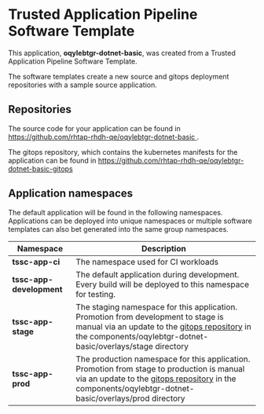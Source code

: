 # Trusted Application Pipeline Software Template

This application, **oqylebtgr-dotnet-basic**, was created from a Trusted Application Pipeline Software Template.

The software templates create a new source and gitops deployment repositories with a sample source application. 

## Repositories

The source code for your application can be found in [https://github.com/rhtap-rhdh-qe/oqylebtgr-dotnet-basic ](https://github.com/rhtap-rhdh-qe/oqylebtgr-dotnet-basic ).
 
The gitops repository, which contains the kubernetes manifests for the application can be found in 
[https://github.com/rhtap-rhdh-qe/oqylebtgr-dotnet-basic-gitops ](https://github.com/rhtap-rhdh-qe/oqylebtgr-dotnet-basic-gitops ) 

## Application namespaces 

The default application will be found in the following namespaces. Applications can be deployed into unique namespaces or multiple software templates can also bet generated into the same group namespaces.  

|  Namespace   |  Description   |  
| -------- | -------- |
| **tssc-app-ci** | The namespace used for CI workloads |
| **tssc-app-development** | The default application during development. Every build will be deployed to this namespace for testing. |
| **tssc-app-stage** | The staging namespace for this application. Promotion from development to stage is manual via an update to the [gitops repository](https://github.com/rhtap-rhdh-qe/oqylebtgr-dotnet-basic-gitops ) in the components/oqylebtgr-dotnet-basic/overlays/stage directory |
| **tssc-app-prod** | The production namespace for this application. Promotion from stage to production is manual via an update to the [gitops repository](https://github.com/rhtap-rhdh-qe/oqylebtgr-dotnet-basic-gitops ) in the components/oqylebtgr-dotnet-basic/overlays/prod directory |